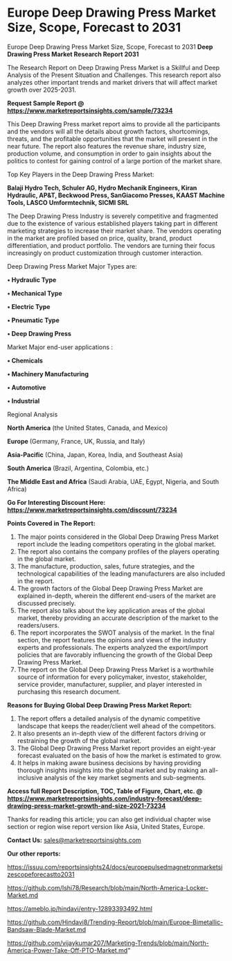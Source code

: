 # Europe Deep Drawing Press Market Size, Scope, Forecast to 2031
 Europe Deep Drawing Press Market Size, Scope, Forecast to 2031
<strong>Deep Drawing Press Market Research Report 2031</strong>

The Research Report on Deep Drawing Press Market is a Skillful and Deep Analysis of the Present Situation and Challenges. This research report also analyzes other important trends and market drivers that will affect market growth over 2025-2031.

<strong>Request Sample Report @ <a href=https://www.marketreportsinsights.com/sample/73234>https://www.marketreportsinsights.com/sample/73234</a></strong>

This Deep Drawing Press market report aims to provide all the participants and the vendors will all the details about growth factors, shortcomings, threats, and the profitable opportunities that the market will present in the near future. The report also features the revenue share, industry size, production volume, and consumption in order to gain insights about the politics to contest for gaining control of a large portion of the market share.

Top Key Players in the Deep Drawing Press Market:

<strong>Balaji Hydro Tech, Schuler AG, Hydro Mechanik Engineers, Kiran Hydraulic, AP&T, Beckwood Press, SanGiacomo Presses, KAAST Machine Tools, LASCO Umformtechnik, SICMI SRL</strong>

The Deep Drawing Press Industry is severely competitive and fragmented due to the existence of various established players taking part in different marketing strategies to increase their market share. The vendors operating in the market are profiled based on price, quality, brand, product differentiation, and product portfolio. The vendors are turning their focus increasingly on product customization through customer interaction.

Deep Drawing Press Market Major Types are:

<strong>• Hydraulic Type

• Mechanical Type

• Electric Type

• Pneumatic Type

• Deep Drawing Press</strong>

Market Major end-user applications :

<strong>• Chemicals

• Machinery Manufacturing

• Automotive

• Industrial</strong>

Regional Analysis

</u><strong><b>North America</b></strong> (the United States, Canada, and Mexico)

<strong><b>Europe </b></strong>(Germany, France, UK, Russia, and Italy)

<strong><b>Asia-Pacific</b></strong> (China, Japan, Korea, India, and Southeast Asia)

<strong><b>South America</b></strong> (Brazil, Argentina, Colombia, etc.)

<strong><b>The Middle East and Africa</b></strong> (Saudi Arabia, UAE, Egypt, Nigeria, and South Africa)

<strong>Go For Interesting Discount Here: <a href=https://www.marketreportsinsights.com/discount/73234>https://www.marketreportsinsights.com/discount/73234</a></strong>

<strong>Points Covered in The Report:</strong>
<ol>
  <li>The major points considered in the Global Deep Drawing Press Market report include the leading competitors operating in the global market.</li>
  <li>The report also contains the company profiles of the players operating in the global market.</li>
  <li>The manufacture, production, sales, future strategies, and the technological capabilities of the leading manufacturers are also included in the report.</li>
  <li>The growth factors of the Global Deep Drawing Press Market are explained in-depth, wherein the different end-users of the market are discussed precisely.</li>
  <li>The report also talks about the key application areas of the global market, thereby providing an accurate description of the market to the readers/users.</li>
  <li>The report incorporates the SWOT analysis of the market. In the final section, the report features the opinions and views of the industry experts and professionals. The experts analyzed the export/import policies that are favorably influencing the growth of the Global Deep Drawing Press Market.</li>
  <li>The report on the Global Deep Drawing Press Market is a worthwhile source of information for every policymaker, investor, stakeholder, service provider, manufacturer, supplier, and player interested in purchasing this research document.</li>
</ol>
<strong>Reasons for Buying Global Deep Drawing Press Market Report:</strong>

<ol>
  <li>The report offers a detailed analysis of the dynamic competitive landscape that keeps the reader/client well ahead of the competitors.</li>
  <li>It also presents an in-depth view of the different factors driving or restraining the growth of the global market.</li>
  <li>The Global Deep Drawing Press Market report provides an eight-year forecast evaluated on the basis of how the market is estimated to grow.</li>
  <li>It helps in making aware business decisions by having providing thorough insights insights into the global market and by making an all-inclusive analysis of the key market segments and sub-segments.</li>
</ol>
<strong>Access full Report Description, TOC, Table of Figure, Chart, etc. @ <a href=https://www.marketreportsinsights.com/industry-forecast/deep-drawing-press-market-growth-and-size-2021-73234>https://www.marketreportsinsights.com/industry-forecast/deep-drawing-press-market-growth-and-size-2021-73234</a></strong>


Thanks for reading this article; you can also get individual chapter wise section or region wise report version like Asia, United States, Europe.

<strong>Contact Us:</strong>
sales@marketreportsinsights.com

<strong>Our other reports:</strong>

<a href=https://issuu.com/reportsinsights24/docs/europepulsedmagnetronmarketsizescopeforecastto2031>https://issuu.com/reportsinsights24/docs/europepulsedmagnetronmarketsizescopeforecastto2031</a>

<a href=https://github.com/Ishi78/Research/blob/main/North-America-Locker-Market.md>https://github.com/Ishi78/Research/blob/main/North-America-Locker-Market.md</a>

<a href=https://ameblo.jp/hindavi/entry-12893393492.html>https://ameblo.jp/hindavi/entry-12893393492.html</a>

<a href=https://github.com/Hindavi8/Trending-Report/blob/main/Europe-Bimetallic-Bandsaw-Blade-Market.md>https://github.com/Hindavi8/Trending-Report/blob/main/Europe-Bimetallic-Bandsaw-Blade-Market.md</a>

<a href=https://github.com/vijaykumar207/Marketing-Trends/blob/main/North-America-Power-Take-Off-PTO-Market.md>https://github.com/vijaykumar207/Marketing-Trends/blob/main/North-America-Power-Take-Off-PTO-Market.md</a>"

